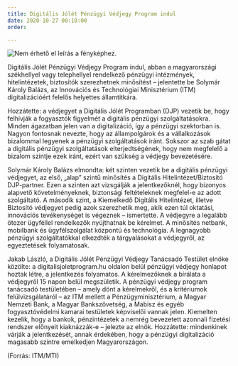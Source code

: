 ```yaml
---
title: Digitális Jólét Pénzügyi Védjegy Program indul
date: 2020-10-27 00:10:00
order: 

---
```

![Nem érhető el leírás a fényképhez.](https://scontent-vie1-1.xx.fbcdn.net/v/t1.0-9/123680523_1079363815829789_7098900920859896350_o.jpg?_nc_cat=105&ccb=2&_nc_sid=730e14&_nc_ohc=fsU5ykJlQC8AX_6szj7&_nc_ht=scontent-vie1-1.xx&oh=b61289bd15e12b41e8d1db554d3008d2&oe=6020EB88)

Digitális Jólét Pénzügyi Védjegy Program indul, abban a magyarországi székhellyel vagy telephellyel rendelkező pénzügyi intézmények, hitelintézetek, biztosítók szerezhetnek minősítést – jelentette be Solymár Károly Balázs, az Innovációs és Technológiai Minisztérium (ITM) digitalizációért felelős helyettes államtitkára.

Hozzátette: a védjegyet a Digitális Jólét Programban (DJP) vezetik be, hogy felhívják a fogyasztók figyelmét a digitális pénzügyi szolgáltatásokra. Minden ágazatban jelen van a digitalizáció, így a pénzügyi szektorban is. Nagyon fontosnak nevezte, hogy az állampolgárok és a vállalkozások bizalommal legyenek a pénzügyi szolgáltatások iránt. Sokszor az szab gátat a digitális pénzügyi szolgáltatások elterjedtségének, hogy nem megfelelő a bizalom szintje ezek iránt, ezért van szükség a védjegy bevezetésére.

Solymár Károly Balázs elmondta: két szinten vezetik be a digitális pénzügyi védjegyet, az első, „alap” szintű minősítés a Digitális Hitelintézet/Biztosító DJP-partner. Ezen a szinten azt vizsgálják a jelentkezőknél, hogy bizonyos alapvető követelményeknek, biztonsági feltételeknek megfelel-e az adott szolgáltató. A második szint, a Kiemelkedő Digitális Hitelintézet, illetve Biztosító védjegyet pedig azok szerezhetik meg, akik ezen túl oktatási, innovációs tevékenységet is végeznek – ismertette. A védjegyre a legalább ötezer ügyféllel rendelkezők nyújthatnak be kérelmet. A minősítés netbank, mobilbank és ügyfélszolgálat központú és technológia. A legnagyobb pénzügyi szolgáltatókkal elkezdték a tárgyalásokat a védjegyről, az egyeztetések folyamatosak.

Jakab László, a Digitális Jólét Pénzügyi Védjegy Tanácsadó Testület elnöke közölte: a digitalisjoletprogram.hu oldalon belül pénzügyi védjegy honlapot hoztak létre, a jelentkezés folyamatos. A kérelmezőknek a bírálata a védjegyről 15 napon belül megszületik. A pénzügyi védjegy program tanácsadó testületében – amely dönt a kérelmekről, és a kritériumok felülvizsgálatáról – az ITM mellett a Pénzügyminisztérium, a Magyar Nemzeti Bank, a Magyar Bankszövetség, a Mabisz és egyéb fogyasztóvédelmi kamarai testületek képviselői vannak jelen. Kiemelten kezelik, hogy a bankok, pénzintézetek a nemrég bevezetett azonnali fizetési rendszer előnyeit kiaknázzák-e – jelezte az elnök. Hozzátette: mindenkinek várják a jelentkezését, annak érdekében, hogy a pénzügyi digitalizáció magasabb szintre emelkedjen Magyarországon.

(Forrás: ITM/MTI)